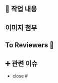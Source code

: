 ## 🔎 작업 내용

<!---작업 내용을 작성해주세요.--->

## 이미지 첨부

<!--- 
관련 이미지가 있다면 첨부해주세요.
--->

## To Reviewers 📢
<!-- 리뷰어에게 질문할 사항이나 추가 설명, 요청이 필요한 부분을 여기에 적어주세요. -->


## ➕ 관련 이슈
- close #<issue>